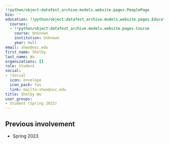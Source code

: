```yaml
---
!!python/object:datafest_archive.models.website.pages.PeoplePage
bio: ''
education: !!python/object:datafest_archive.models.website.pages.Education
  courses:
  - !!python/object:datafest_archive.models.website.pages.Course
    course: Unknown
    institution: Unknown
    year: null
email: shwu@usc.edu
first_name: Shelby
last_name: Wu
organizations: []
role: Student
social:
- !Social
  icon: envelope
  icon_pack: fas
  link: mailto:shwu@usc.edu
title: Shelby Wu
user_groups:
- Student (Spring 2023)
---
```



## Previous involvement

* Spring 2023

